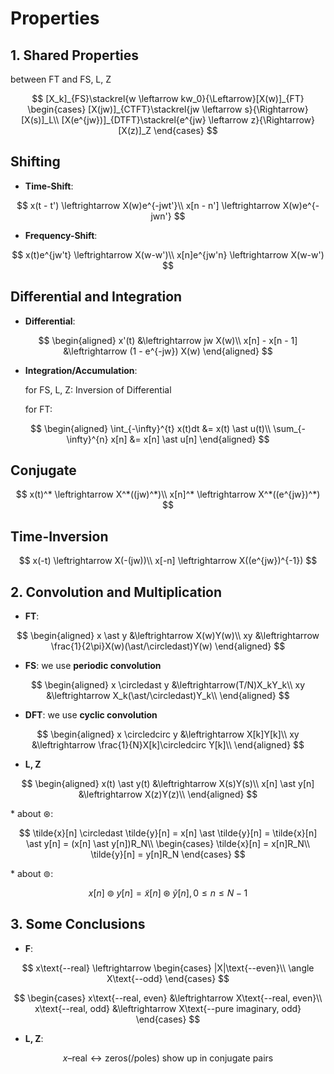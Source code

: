# Properties

## **1. Shared Properties**

between FT and FS, L, Z

$$
[X_k]_{FS}\stackrel{w \leftarrow kw_0}{\Leftarrow}[X(w)]_{FT}
\begin{cases}
[X(jw)]_{CTFT}\stackrel{jw \leftarrow s}{\Rightarrow}[X(s)]_L\\
[X(e^{jw})]_{DTFT}\stackrel{e^{jw} \leftarrow z}{\Rightarrow}[X(z)]_Z
\end{cases}
$$

## Shifting

- **Time-Shift**:

$$
x(t - t') \leftrightarrow X(w)e^{-jwt'}\\
x[n - n'] \leftrightarrow X(w)e^{-jwn'}
$$

- **Frequency-Shift**:

$$
x(t)e^{jw't} \leftrightarrow X(w-w')\\
x[n]e^{jw'n} \leftrightarrow X(w-w')
$$

## Differential and Integration

- **Differential**:

$$
\begin{aligned}
x'(t) &\leftrightarrow jw X(w)\\
x[n] - x[n - 1] &\leftrightarrow (1 - e^{-jw}) X(w)
\end{aligned}
$$

- **Integration/Accumulation**:

  for FS, L, Z: Inversion of Differential

  for FT:

$$
\begin{aligned}
\int_{-\infty}^{t} x(t)dt &= x(t) \ast u(t)\\
\sum_{-\infty}^{n} x[n] &= x[n] \ast u[n]
\end{aligned}
$$

## Conjugate

$$
x(t)^* \leftrightarrow X^*((jw)^*)\\
x[n]^* \leftrightarrow X^*((e^{jw})^*)
$$

## Time-Inversion

$$
x(-t) \leftrightarrow X(-(jw))\\
x[-n] \leftrightarrow X((e^{jw})^{-1})
$$

## **2. Convolution and Multiplication**

- **FT**:

$$
\begin{aligned}
x \ast y &\leftrightarrow X(w)Y(w)\\
xy &\leftrightarrow \frac{1}{2\pi}X(w)(\ast/\circledast)Y(w)
\end{aligned}
$$

- **FS**: we use **periodic convolution**

$$
\begin{aligned}
x \circledast y &\leftrightarrow(T/N)X_kY_k\\
xy &\leftrightarrow X_k(\ast/\circledast)Y_k\\
\end{aligned}
$$

- **DFT**: we use **cyclic convolution**

$$
\begin{aligned}
x \circledcirc y &\leftrightarrow X[k]Y[k]\\
xy &\leftrightarrow \frac{1}{N}X[k]\circledcirc Y[k]\\
\end{aligned}
$$

- **L, Z**

$$
\begin{aligned}
x(t) \ast y(t) &\leftrightarrow X(s)Y(s)\\
x[n] \ast y[n] &\leftrightarrow X(z)Y(z)\\
\end{aligned}
$$

\* about $\circledast$:

$$
\tilde{x}[n] \circledast \tilde{y}[n] = x[n] \ast \tilde{y}[n] = \tilde{x}[n] \ast y[n] = (x[n] \ast y[n])R_N\\
\begin{cases}
\tilde{x}[n] = x[n]R_N\\
\tilde{y}[n] = y[n]R_N
\end{cases}
$$

\* about $\circledcirc$:

$$
x[n]\circledcirc y[n] = \tilde{x}[n] \circledast\tilde{y}[n], 0 \le n \le N - 1
$$

## **3. Some Conclusions**

- **F**:

$$
x\text{--real} \leftrightarrow
\begin{cases}
|X|\text{--even}\\
\angle X\text{--odd}
\end{cases}
$$

$$
\begin{cases}
x\text{--real, even} &\leftrightarrow X\text{--real, even}\\
x\text{--real, odd} &\leftrightarrow X\text{--pure imaginary, odd}
\end{cases}
$$

- **L, Z**:

$$
x\text{--real} \leftrightarrow \text{zeros(/poles) show up in conjugate pairs}
$$
